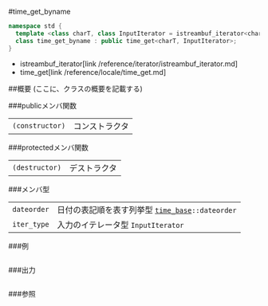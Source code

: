 #time_get_byname
```cpp
namespace std {
  template <class charT, class InputIterator = istreambuf_iterator<charT> >
  class time_get_byname : public time_get<charT, InputIterator>;
}
```
* istreambuf_iterator[link /reference/iterator/istreambuf_iterator.md]
* time_get[link /reference/locale/time_get.md]

##概要
(ここに、クラスの概要を記載する)

###publicメンバ関数

| | |
|----------------------------|-----------------------|
| `(constructor)` | コンストラクタ |

###protectedメンバ関数

| | |
|---------------------------|--------------------|
| `(destructor)` | デストラクタ |

###メンバ型

| | |
|------------------------|--------------------------------------------------------------------------------------------------------------------------------------------------------|
| `dateorder` | 日付の表記順を表す列挙型 [`time_base`](/reference/locale/time_base.md)`::dateorder` |
| `iter_type` | 入力のイテレータ型 `InputIterator` |

###例
```cpp
```

###出力
```
```

###参照
